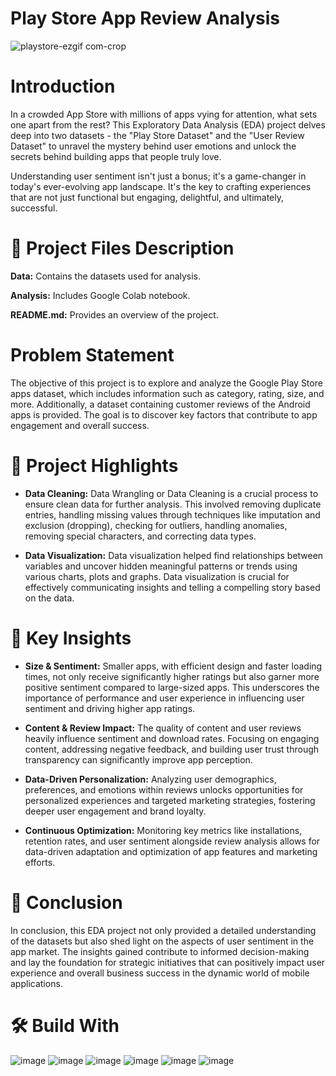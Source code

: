 # Play Store App Review Analysis

![playstore-ezgif com-crop](https://github.com/user-attachments/assets/b5e98ee3-818f-4e86-ab2f-1850d8be3402)


# Introduction

In a crowded App Store with millions of apps vying for attention, what sets one apart from the rest? This Exploratory Data Analysis (EDA) project delves deep into two datasets - the "Play Store Dataset" and the "User Review Dataset" to unravel the mystery behind user emotions and unlock the secrets behind building apps that people truly love.

Understanding user sentiment isn't just a bonus; it's a game-changer in today's ever-evolving app landscape. It's the key to crafting experiences that are not just functional but engaging, delightful, and ultimately, successful.

# 💾 Project Files Description

**Data:** Contains the datasets used for analysis.

**Analysis:** Includes Google Colab notebook.

**README.md:** Provides an overview of the project.

# Problem Statement

The objective of this project is to explore and analyze the Google Play Store apps dataset, which includes information such as category, rating, size, and more. Additionally, a dataset containing customer reviews of the Android apps is provided. The goal is to discover key factors that contribute to app engagement and overall success.

# 📝 Project Highlights

- **Data Cleaning:** Data Wrangling or Data Cleaning is a crucial process to ensure clean data for further analysis. This involved removing duplicate entries, handling missing values through techniques like imputation and exclusion (dropping), checking for outliers, handling anomalies, removing special characters, and correcting data types.

- **Data Visualization:** Data visualization helped find relationships between variables and uncover hidden meaningful patterns or trends using various charts, plots and graphs. Data visualization is crucial for effectively communicating insights and telling a compelling story based on the data.

# 🔑 Key Insights

- **Size & Sentiment:** Smaller apps, with efficient design and faster loading times, not only receive significantly higher ratings but also garner more positive sentiment compared to large-sized apps. This underscores the importance of performance and user experience in influencing user sentiment and driving higher app ratings.

- **Content & Review Impact:** The quality of content and user reviews heavily influence sentiment and download rates. Focusing on engaging content, addressing negative feedback, and building user trust through transparency can significantly improve app perception.

- **Data-Driven Personalization:** Analyzing user demographics, preferences, and emotions within reviews unlocks opportunities for personalized experiences and targeted marketing strategies, fostering deeper user engagement and brand loyalty.

- **Continuous Optimization:** Monitoring key metrics like installations, retention rates, and user sentiment alongside review analysis allows for data-driven adaptation and optimization of app features and marketing efforts.

# 📜 Conclusion

In conclusion, this EDA project not only provided a detailed understanding of the datasets but also shed light on the aspects of user sentiment in the app market. The insights gained contribute to informed decision-making and lay the foundation for strategic initiatives that can positively impact user experience and overall business success in the dynamic world of mobile applications.

# 🛠️ Build With

![image](https://github.com/ShubhPathania/Play-Store-App-Review-Analysis/assets/149718190/00086e6d-c298-4fcb-96d2-a738f98c047d)
![image](https://github.com/ShubhPathania/Play-Store-App-Review-Analysis/assets/149718190/2a7b02c2-500f-4696-96b4-af3022843f38)
![image](https://github.com/ShubhPathania/Play-Store-App-Review-Analysis/assets/149718190/766e33c2-7511-416e-8b20-0d18677fc9b6)
![image](https://github.com/ShubhPathania/Play-Store-App-Review-Analysis/assets/149718190/ff56375a-4a10-46d3-b0ce-31ef4d7461ad)
![image](https://github.com/ShubhPathania/Play-Store-App-Review-Analysis/assets/149718190/171c166b-b848-4faf-9d9f-08789ed04fd8)
![image](https://github.com/ShubhPathania/Play-Store-App-Review-Analysis/assets/149718190/429bd89b-8bcb-44ae-b0ef-f630a421a13e)






